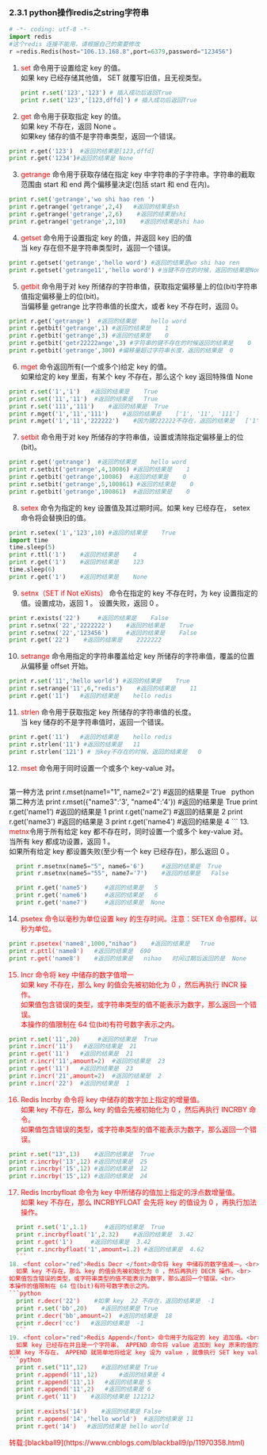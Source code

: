 ### 2.3.1 python操作redis之string字符串
```python
# -*- coding: utf-8 -*-
import redis
#这个redis 连接不能用，请根据自己的需要修改
r =redis.Redis(host="106.13.168.8",port=6379,password="123456")
```
1. <font color="red">set </font>命令用于设置给定 key 的值。<br>如果 key 已经存储其他值， SET 就覆写旧值，且无视类型。
   ```python
   print r.set('123','123') # 插入成功后返回True
   print r.set('123','[123,dffd]') # 插入成功后返回True
   ```
2. <font color="red">get </font>命令用于获取指定 key 的值。<br>如果 key 不存在，返回 None 。<br>如果key 储存的值不是字符串类型，返回一个错误。

  ```python
  print r.get('123')  #返回的结果是[123,dffd]
  print r.get('1234')#返回的结果是 None
  ```
3. <font color="red">getrange</font> 命令用于获取存储在指定 key 中字符串的子字符串。字符串的截取范围由 start 和 end 两个偏移量决定(包括 start 和 end 在内)。
  ```python
  print r.set('getrange','wo shi hao ren ')
  print r.getrange('getrange',2,4)   #返回的结果是sh
  print r.getrange('getrange',2,6)    #返回的结果是shi
  print r.getrange('getrange',2,10)    #返回的结果是shi hao
  ```
4. <font color="red">getset </font>命令用于设置指定 key 的值，并返回 key 旧的值<br>当 key 存在但不是字符串类型时，返回一个错误。
  ```python
  print r.getset('getrange','hello word') #返回的结果是wo shi hao ren
  print r.getset('getrange11','hello word') #当键不存在的时候，返回的结果是None
  ```
5. <font color="red">getbit</font> 命令用于对 key 所储存的字符串值，获取指定偏移量上的位(bit)字符串值指定偏移量上的位(bit)。<br>当偏移量 getrange 比字符串值的长度大，或者 key 不存在时，返回 0。

  ```python
  print r.get('getrange')  #返回的结果是    hello word
  print r.getbit('getrange',1) #返回的结果是    1
  print r.getbit('getrange',3) #返回的结果是    0
  print r.getbit('getr22222ange',3) #字符串的键不存在的时候返回的结果是    0
  print r.getbit('getrange',300) #偏移量超过字符串长度，返回的结果是  0
  ```
6. <font color="red">mget </font>命令返回所有(一个或多个)给定 key 的值。 <br>如果给定的 key 里面，有某个 key 不存在，那么这个 key 返回特殊值 None
  ```python
  print r.set('1','1')   #返回的结果是    True
  print r.set('11','11')  #返回的结果是   True
  print r.set('111','111')    #返回的结果是  True
  print r.mget('1','11','111')    #返回的结果是    ['1', '11', '111']
  print r.mget('1','11','222222')    #因为键222222不存在，返回的结果是   ['1', '11', None]
  ```
7. <font color="red">setbit</font> 命令用于对 key 所储存的字符串值，设置或清除指定偏移量上的位(bit)。
  ```python
  print r.get('getrange')  #返回的结果是    hello word
  print r.setbit('getrange',4,10086) #返回的结果是    1
  print r.getbit('getrange',10086)  #返回的结果是    0
  print r.setbit('getrange',5,100861) #返回的结果是    0
  print r.getbit('getrange',100861)  #返回的结果是    0
  ```

8. <font color="red">setex </font>命令为指定的 key 设置值及其过期时间。如果 key 已经存在， setex 命令将会替换旧的值。
  ```python
  print r.setex('1','123',10) #返回的结果是    True
  import time
  time.sleep(5)
  print r.ttl('1')    #返回的结果是    4
  print r.get('1')    #返回的结果是    123
  time.sleep(6)
  print r.get('1')    #返回的结果是    None
  ```
9. <font color="red">setnx（SET if Not eXists）</font> 命令在指定的 key 不存在时，为 key 设置指定的值。设置成功，返回 1 。 设置失败，返回 0 。
  ```python
  print r.exists('22')     #返回的结果是    False
  print r.setnx('22','2222222')    #返回的结果是    True
  print r.setnx('22','123456')     #返回的结果是    False
  print r.get('22')    #返回的结果是    2222222
  ```
10. <font color="red">setrange</font> 命令用指定的字符串覆盖给定 key 所储存的字符串值，覆盖的位置从偏移量 offset 开始。
  ```python
  print r.set('11','hello world') #返回的结果是    True
  print r.setrange('11',6,"redis")    #返回的结果是    11
  print r.get('11')   #返回的结果是    hello redis
  ```
11. <font color="red">strlen</font> 命令用于获取指定 key 所储存的字符串值的长度。<br>当 key 储存的不是字符串值时，返回一个错误。
  ```python
  print r.get('11')   #返回的结果是    hello redis
  print r.strlen('11') #返回的结果是   11
  print r.strlen('121') # 当key不存在的时候，返回的结果是   0
  ```
12. <font color="red">mset </font>命令用于同时设置一个或多个 key-value 对。<br>
    ```python
第一种方法
    print r.mset(name1="1", name2='2')  #返回的结果是   True
    ```
    ```python
第二种方法
	print r.mset({"name3":'3', "name4":'4'})     #返回的结果是   True
	print r.get('name1')     #返回的结果是   1
	print r.get('name2')     #返回的结果是   2
	print r.get('name3')     #返回的结果是   3
	print r.get('name4')     #返回的结果是   4
	```
13. <font color="red">metnx</font>令用于所有给定 key 都不存在时，同时设置一个或多个 key-value 对。<br>
     当所有 key 都成功设置，返回 1 。<br> 如果所有给定 key 都设置失败(至少有一个 key 已经存在)，那么返回 0 。
  ```python
	print r.msetnx(name5="5", name6='6')     #返回的结果是  True
	print r.msetnx(name5="55", name7='7')    #返回的结果是   False

	print r.get('name5')     #返回的结果是   5
	print r.get('name6')     #返回的结果是   6
	print r.get('name7')     #返回的结果是  None
  ```
14. <font color="red">psetex 命令以毫秒为单位设置 key 的生存时间。注意：SETEX 命令那样，以秒为单位。
  ```python
  print r.psetex('name8',1000,"nihao")    #返回的结果是   True
  print r.pttl('name8')   #返回的结果是  690
  print r.get('name8')    #返回的结果是   nihao   时间过期后返回的是  None
  ```
15. <font color="red">Incr </font>命令将 key 中储存的数字值增一<br>
    如果 key 不存在，那么 key 的值会先被初始化为 0 ，然后再执行 INCR 操作。<br>
  如果值包含错误的类型，或字符串类型的值不能表示为数字，那么返回一个错误。<br>
  本操作的值限制在 64 位(bit)有符号数字表示之内。
  ```python
  print r.set('11',20)     #返回的结果是  True
  print r.incr('11')   #返回的结果是  21
  print r.get('11')   #返回的结果是  21
  print r.incr('11',amount=2)  #返回的结果是  23
  print r.get('11')   #返回的结果是  23
  print r.incr('21',amount=2)  #返回的结果是  2
  print r.incr('22')  #返回的结果是  1
  ```
16. <font color="red">Redis Incrby</font> 命令将 key 中储存的数字加上指定的增量值。<br>
    如果 key 不存在，那么 key 的值会先被初始化为 0 ，然后再执行 INCRBY 命令。<br>
  如果值包含错误的类型，或字符串类型的值不能表示为数字，那么返回一个错误。

  ```python
  print r.set("13",13)    #返回的结果是  True
  print r.incrby('13',12) #返回的结果是  25
  print r.incrby('15',12) #返回的结果是  12
  print r.incrby('15',12) #返回的结果是  24
  ```
17. <font color="red">Redis Incrbyfloat</font> 命令为 key 中所储存的值加上指定的浮点数增量值。<br>
    如果 key 不存在，那么 INCRBYFLOAT 会先将 key 的值设为 0 ，再执行加法操作。
  ```python
    print r.set('1',1.1)     #返回的结果是  True
    print r.incrbyfloat('1',2.32)    #返回的结果是  3.42
    print r.get('1')     #返回的结果是  3.42
    print r.incrbyfloat('1',amount=1.2) #返回的结果是  4.62
    ```
18. <font color="red">Redis Decr </font>命令将 key 中储存的数字值减一。<br>
    如果 key 不存在，那么 key 的值会先被初始化为 0 ，然后再执行 DECR 操作。<br>
  如果值包含错误的类型，或字符串类型的值不能表示为数字，那么返回一个错误。<br>
  本操作的值限制在 64 位(bit)有符号数字表示之内。
  ```python
    print r.decr('22')    #如果 key  22 不存在，返回的结果是  -1
    print r.set('bb',20)    #返回的结果是 True
    print r.decr('bb',amount=2)  #返回的结果是  18
    print r.decr('cc')   #返回的结果是  -1
    ```
19. <font color="red">Redis Append</font> 命令用于为指定的 key 追加值。<br>
    如果 key 已经存在并且是一个字符串， APPEND 命令将 value 追加到 key 原来的值的末尾。<br>
  如果 key 不存在， APPEND 就简单地将给定 key 设为 value ，就像执行 SET key value 一样。
  ```python
    print r.set("11",12)    #返回的结果是 True
    print r.append('11',12)      #返回的结果是 4
    print r.append('11',1)   #返回的结果是 5
    print r.append('11',2)   #返回的结果是 6
    print r.get('11')    #返回的结果是 121212
      
    print r.exists('14')    #返回的结果是 False
    print r.append('14','hello world')  #返回的结果是 11
    print r.get('14')   #返回的结果是 hello world
  ```
  <p>转载:[blackball9](https://www.cnblogs.com/blackball9/p/11970358.html)</p>



























